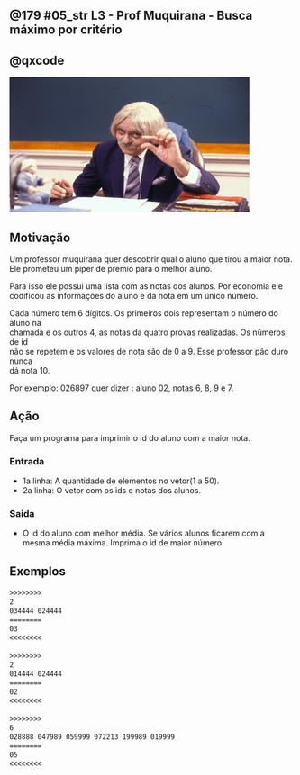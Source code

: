 ## @179 #05_str L3 - Prof Muquirana - Busca máximo por critério
## @qxcode

![](__capa.jpg)

## Motivação

Um professor muquirana quer descobrir qual o aluno que tirou a maior nota.  
Ele prometeu um piper de premio para o melhor aluno.

Para isso ele possui uma lista com as notas dos alunos. Por economia ele codificou
as informações do aluno e da nota em um único número.

Cada número tem 6 dígitos. Os primeiros dois representam o número do aluno na  
chamada e os outros 4, as notas da quatro provas realizadas. Os números de id  
não se repetem e os valores de nota são de 0 a 9. Esse professor pão duro nunca  
dá nota 10.

Por exemplo: 026897 quer dizer : aluno 02, notas 6, 8, 9 e 7.

## Ação

Faça um programa para imprimir o id do aluno com a maior nota.

### Entrada

* 1a linha: A quantidade de elementos no vetor(1 a 50).
* 2a linha: O vetor com os ids e notas dos alunos.

### Saida

* O id do aluno com melhor média. Se vários alunos ficarem com a mesma média máxima. Imprima o id de maior número.

## Exemplos

```
>>>>>>>>
2
034444 024444
========
03
<<<<<<<<

>>>>>>>>
2
014444 024444
========
02
<<<<<<<<

>>>>>>>>
6
028888 047989 059999 072213 199989 019999
========
05
<<<<<<<<
```

#

